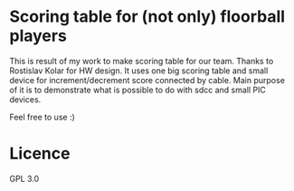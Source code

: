 # Scoring table for (not only) floorball players
This is result of my work to make scoring table for our team. Thanks to Rostislav Kolar for HW design.
It uses one big scoring table and small device for increment/decrement score connected by cable.
Main purpose of it is to demonstrate what is possible to do with sdcc and small PIC devices.

Feel free to use :)

# Licence
GPL 3.0

